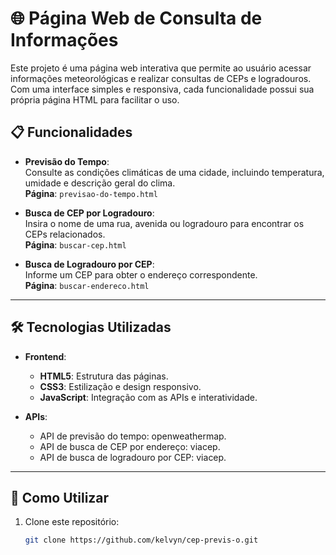 # 🌐 Página Web de Consulta de Informações

Este projeto é uma página web interativa que permite ao usuário acessar informações meteorológicas e realizar consultas de CEPs e logradouros. Com uma interface simples e responsiva, cada funcionalidade possui sua própria página HTML para facilitar o uso.

## 📋 Funcionalidades

- **Previsão do Tempo**:  
  Consulte as condições climáticas de uma cidade, incluindo temperatura, umidade e descrição geral do clima.  
  **Página**: `previsao-do-tempo.html`

- **Busca de CEP por Logradouro**:  
  Insira o nome de uma rua, avenida ou logradouro para encontrar os CEPs relacionados.  
  **Página**: `buscar-cep.html`

- **Busca de Logradouro por CEP**:  
  Informe um CEP para obter o endereço correspondente.  
  **Página**: `buscar-endereco.html`

---

## 🛠️ Tecnologias Utilizadas

- **Frontend**:
  - **HTML5**: Estrutura das páginas.
  - **CSS3**: Estilização e design responsivo.
  - **JavaScript**: Integração com as APIs e interatividade.

- **APIs**:
  - API de previsão do tempo: openweathermap.
  - API de busca de CEP por endereço: viacep.
  - API de busca de logradouro por CEP: viacep.

---

## 🚀 Como Utilizar

1. Clone este repositório:
   ```bash
   git clone https://github.com/kelvyn/cep-previs-o.git

